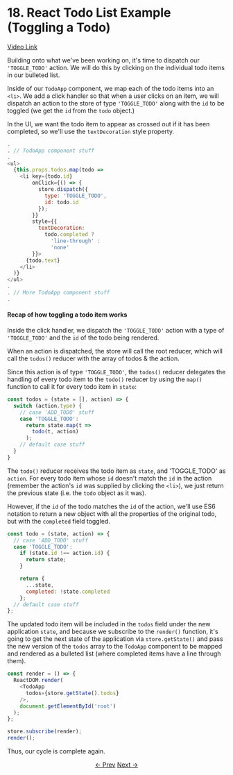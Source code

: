 # 18. React Todo List Example (Toggling a Todo)
[Video Link](https://egghead.io/lessons/javascript-redux-react-todo-list-example-toggling-a-todo)

Building onto what we've been working on, it's time to dispatch our `'TOGGLE_TODO'` action. We will do this by clicking on the individual todo items in our bulleted list.

Inside of our `TodoApp` component, we map each of the todo items into an `<li>`. We add a click handler so that when a user clicks on an item, we will dispatch an action to the store of type `'TOGGLE_TODO'` along with the `id` to be toggled (we get the `id` from the `todo` object.)

In the UI, we want the todo item to appear as crossed out if it has been completed, so we'll use the `textDecoration` style property.

```Javascript
.
. // TodoApp component stuff
.
<ul>
  {this.props.todos.map(todo =>
    <li key={todo.id}
        onClick={() => {
          store.dispatch({
            type: 'TOGGLE_TODO',
            id: todo.id
          });
        }}
        style={{
          textDecoration:
            todo.completed ?
              'line-through' :
              'none'
        }}>
      {todo.text}
    </li>
  )}
</ul>
.
. // More TodoApp component stuff
.
```

#### Recap of how toggling a todo item works
Inside the click handler, we dispatch the `'TOGGLE_TODO'` action with a type of `'TOGGLE_TODO'` and the `id` of the todo being rendered.

When an action is dispatched, the store will call the root reducer, which will call the `todos()` reducer with the array of todos & the action.

Since this action is of type `'TOGGLE_TODO'`, the `todos()` reducer delegates the handling of every todo item to the `todo()` reducer by using the `map()` function to call it for every todo item in `state`:

```Javascript
const todos = (state = [], action) => {
  switch (action.type) {
    // case 'ADD_TODO' stuff
    case 'TOGGLE_TODO':
      return state.map(t =>
        todo(t, action)
      );
    // default case stuff
  }
}
```

The `todo()` reducer receives the todo item as `state`, and 'TOGGLE_TODO' as `action`. For every todo item whose `id` doesn't match the `id` in the action (remember the action's `id` was supplied by clicking the `<li>`), we just return the previous state (i.e. the `todo` object as it was).

However, if the `id` of the todo matches the `id` of the action, we'll use ES6 notation to return a new object with all the properties of the original todo, but with the `completed` field toggled.
```JavaScript
const todo = (state, action) => {
  // case 'ADD_TODO' stuff
  case 'TOGGLE_TODO':
    if (state.id !== action.id) {
      return state;
    }

    return {
      ...state,
      completed: !state.completed
    };
  // default case stuff
};
```

The updated todo item will be included in the `todos` field under the new application `state`, and because we subscribe to the `render()` function, it's going to get the next state of the application via `store.getState()` and pass the new version of the `todos` array to the `TodoApp` component to be mapped and rendered as a bulleted list (where completed items have a line through them).

```JavaScript
const render = () => {
  ReactDOM.render(
    <TodoApp
      todos={store.getState().todos}
    />,
    document.getElementById('root')
  );
};

store.subscribe(render);
render();
```
Thus, our cycle is complete again.

<p align="center">
<a href="./12-React_Todo_List_Example_Adding_a_Todo.md"><- Prev</a>
<a href="./14-React_Todo_List_Example_Filtering_Todos.md">Next -></a>
</p>
